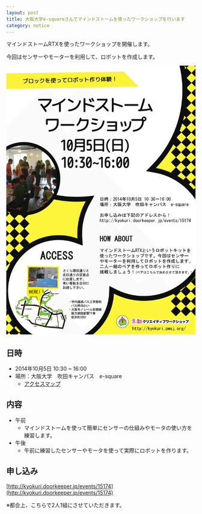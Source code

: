 ```yaml
---
layout: post
title: 大阪大学e-squareさんでマインドストームを使ったワークショップを行います
category: notice
---
```


マインドストームRTXを使ったワークショップを開催します。

今回はセンサーやモーターを利用して、ロボットを作成します。

![](/images/blogs/mindstorm-2014/mindstorm.png)

## 日時

- 2014年10月5日 10:30 ~ 16:00
- 場所：大阪大学　吹田キャンパス　e-square
    - [アクセスマップ](http://e2handai.jp/access)

## 内容

- 午前
    - マインドストームを使って簡単にセンサーの仕組みやモータの使い方を練習します。
- 午後
    - 午前に練習したセンサーやモータを使って実際にロボットを作ります。

## 申し込み

[http://kyokuri.doorkeeper.jp/events/15174](http://kyokuri.doorkeeper.jp/events/15174)

※都合上、こちらで2人1組にさせていただきます。
